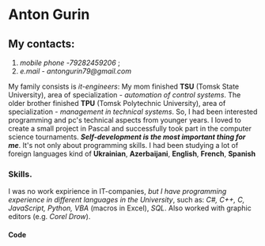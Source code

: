 # Anton Gurin


## My contacts:
1. *mobile phone* -_79282459206_  ; 
2. *e.mail* - _antongurin79@gmail.com_


My family consists is *it-engineers*:
My mom finished  **TSU** (Tomsk State University), area of specialization - *automation of control systems*.
The older brother finished **TPU** (Tomsk Polytechnic University), area of specialization - *management in technical systems*.
So, I had been interested programming and pc's technical aspects from younger years. I loved to create a small project in Pascal and successfully took part in the computer science tournaments. **_Self-development is the most important thing for me_**. 
It's not only about programming skills. I had been studying a lot of foreign languages kind of **Ukrainian**, **Azerbaijani**, **English**, **French**, **Spanish**

 ### Skills.
 I was no work expirience in IT-companies, *but I have programming experience in different languages in the University*, such as: *C#, C++, C, JavaScript, Python, VBA* (macros in Excel), *SQL*. Also worked with graphic editors (e.g. *Corel Drow*).
 
 #### Code
 
